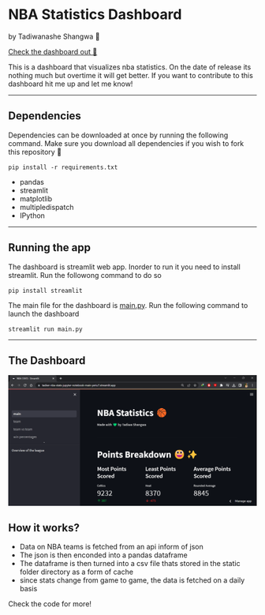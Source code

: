 # NBA Statistics Dashboard
by Tadiwanashe Shangwa 🥲

[Check the dashboard out 🎉](https://tadiwr-nba-dashboard-home--z5zmve.streamlit.app/)

This is a dashboard that visualizes nba statistics. On the date of release its nothing much but overtime it will get better. If you want to contribute to this dashboard hit me up and let me know!

---------------------------

## Dependencies

Dependencies can be downloaded at once by running the following command. Make sure you download all dependencies if you wish to fork this repository 🥲

    pip install -r requirements.txt

- pandas
- streamlit
- matplotlib
- multipledispatch
- IPython

-------------------

## Running the app

The dashboard is streamlit web app. Inorder to run it you need to install streamlit. Run the followong command to do so

    pip install streamlit

The main file for the dashboard is [main.py](main.py). Run the following command to launch the dashboard

    streamlit run main.py


------
## The Dashboard

![Screensshot](assets/dashboard.png)

## How it works?

- Data on NBA teams is fetched from an api inform of json
- The json is then enconded into a pandas dataframe
- The dataframe is then turned into a csv file thats stored in the static folder directory as a form of cache
- since stats change from game to game, the data is fetched on a daily basis

Check the code for more! 
